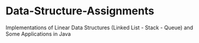 # Data-Structure-Assignments
Implementations of Linear Data Structures (Linked List - Stack - Queue) and Some Applications in Java
